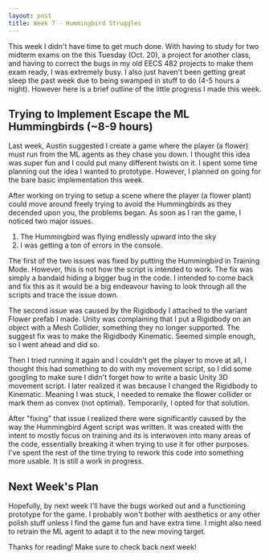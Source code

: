 ```yaml
---
layout: post
title: Week 7 - Hummingbird Struggles
---
```


This week I didn't have time to get much done. With having to study for two midterm exams on the this Tuesday (Oct. 20), a project for another class, and having to correct the bugs in my old EECS 482 projects to make them exam ready, I was extremely busy. I also just haven't been getting great sleep the past week due to being swamped in stuff to do (4-5 hours a night). However here is a brief outline of the little progress I made this week.

## Trying to Implement Escape the ML Hummingbirds (~8-9 hours)

Last week, Austin suggested I create a game where the player (a flower) must run from the ML agents as they chase you down. I thought this idea was super fun and I could put many different twists on it. I spent some time planning out the idea I wanted to prototype. However, I planned on going for the bare basic implementation this week. 

After working on trying to setup a scene where the player (a flower plant) could move around freely trying to avoid the Hummingbirds as they decended upon you, the problems began. As soon as I ran the game, I noticed two major issues. 
 1. The Hummingbird was flying endlessly upward into the sky
 2. I was getting a ton of errors in the console.

The first of the two issues was fixed by putting the Hummingbird in Training Mode. However, this is not how the script is intended to work. The fix was simply a bandaid hiding a bigger bug in the code. I intended to come back and fix this as it would be a big endeavour having to look through all the scripts and trace the issue down.

The second issue was caused by the Rigidbody I attached to the variant Flower prefab I made. Unity was complaining that I put a Rigidbody on an object with a Mesh Collider, something they no longer supported. The suggest fix was to make the Rigidbody Kinematic. Seemed simple enough, so I went ahead and did so. 

Then I tried running it again and I couldn't get the player to move at all, I thought this had something to do with my movement script, so I did some googling to make sure I didn't forget how to write a basic Unity 3D movement script. I later realized it was because I changed the Rigidbody to Kinematic. Meaning I was stuck, I needed to remake the flower collider or mark them as convex (not optimal). Temporarily, I opted for that solution.

After "fixing" that issue I realized there were significantly caused by the way the Hummingbird Agent script was written. It was created with the intent to mostly focus on training and its is interwoven into many areas of the code, essentially breaking it when trying to use it for other purposes. I've spent the rest of the time trying to rework this code into something more usable. It is still a work in progress.

## Next Week's Plan

Hopefully, by next week I'll have the bugs worked out and a functioning prototype for the game. I probably won't bother with aesthetics or any other polish stuff unless I find the game fun and have extra time. I might also need to retrain the ML agent to adapt it to the new moving target.

Thanks for reading! Make sure to check back next week!
